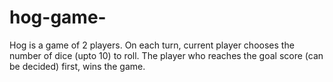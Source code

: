 # hog-game-
Hog is a game of 2 players. On each turn, current player chooses the number of dice (upto 10) to roll. The player who reaches the goal score (can be decided) first, wins the game.
